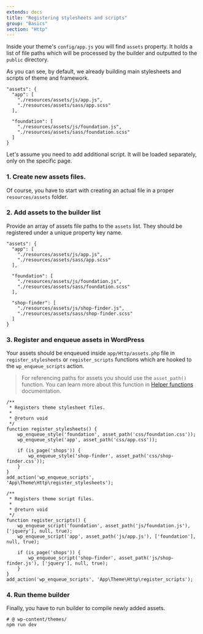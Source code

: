 ```yaml
---
extends: docs
title: "Registering stylesheets and scripts"
group: "Basics"
section: "Http"
---
```


Inside your theme's `config/app.js` you will find `assets` property. It holds a list of file paths which will be processed by the builder and outputted to the `public` directory.

As you can see, by default, we already building main stylesheets and scripts of theme and framework.

<pre class="pre"><code class="language-json">"assets": {
  "app": [
    "./resources/assets/js/app.js",
    "./resources/assets/sass/app.scss"
  ],

  "foundation": [
    "./resources/assets/js/foundation.js",
    "./resources/assets/sass/foundation.scss"
  ]
}</code></pre>

Let's assume you need to add additional script. It will be loaded separately, only on the specific page.

### 1. Create new assets files.

Of course, you have to start with creating an actual file in a proper `resources/assets` folder.

### 2. Add assets to the builder list

Provide an array of assets file paths to the `assets` list. They should be registered under a unique property key name.

<pre class="pre"><code class="language-json">"assets": {
  "app": [
    "./resources/assets/js/app.js",
    "./resources/assets/sass/app.scss"
  ],

  "foundation": [
    "./resources/assets/js/foundation.js",
    "./resources/assets/sass/foundation.scss"
  ],

  "shop-finder": [
    "./resources/assets/js/shop-finder.js",
    "./resources/assets/sass/shop-finder.scss"
  ]
}</code></pre>

### 3. Register and enqueue assets in WordPress

Your assets should be enqueued inside `app/Http/assets.php` file in `register_stylesheets` or `register_scripts` functions which are hooked to the `wp_enqueue_scripts` action.

> For referencing paths for assets you should use the `asset_path()` function. You can learn more about this function in [Helper functions]() documentation.

<pre class="pre"><code class="language-php">/**
 * Registers theme stylesheet files.
 *
 * @return void
 */
function register_stylesheets() {
    wp_enqueue_style('foundation', asset_path('css/foundation.css'));
    wp_enqueue_style('app', asset_path('css/app.css'));

    if (is_page('shops')) {
        wp_enqueue_style('shop-finder', asset_path('css/shop-finder.css'));
    }
}
add_action('wp_enqueue_scripts', 'App\Theme\Http\register_stylesheets');</code></pre>

<pre class="pre"><code class="language-php">/**
 * Registers theme script files.
 *
 * @return void
 */
function register_scripts() {
    wp_enqueue_script('foundation', asset_path('js/foundation.js'), ['jquery'], null, true);
    wp_enqueue_script('app', asset_path('js/app.js'), ['foundation'], null, true);

    if (is_page('shops')) {
        wp_enqueue_script('shop-finder', asset_path('js/shop-finder.js'), ['jquery'], null, true);
    }
}
add_action('wp_enqueue_scripts', 'App\Theme\Http\register_scripts');</code></pre>

### 4. Run theme builder

Finally, you have to run builder to compile newly added assets.

<pre class="pre"><code class="language-bash"># @ wp-content/themes/<theme-name>
npm run dev</code></pre>
